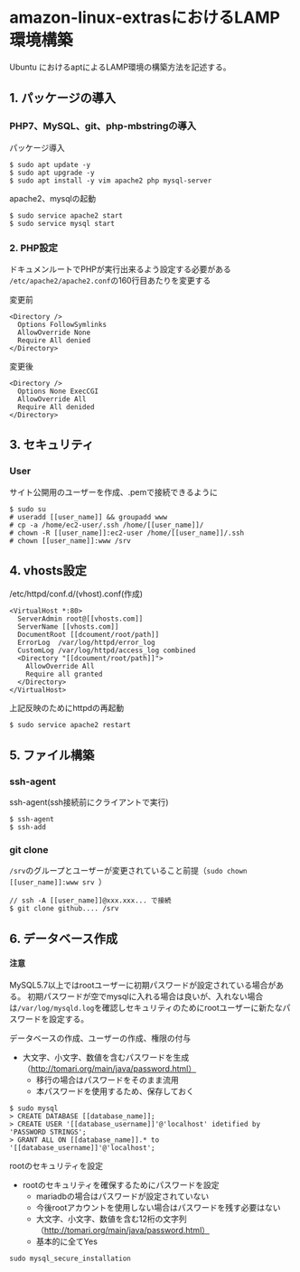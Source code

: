 #  amazon-linux-extrasにおけるLAMP環境構築

Ubuntu におけるaptによるLAMP環境の構築方法を記述する。

## 1. パッケージの導入

### PHP7、MySQL、git、php-mbstringの導入

パッケージ導入
```
$ sudo apt update -y
$ sudo apt upgrade -y
$ sudo apt install -y vim apache2 php mysql-server
```

apache2、mysqlの起動
```
$ sudo service apache2 start
$ sudo service mysql start
```

### 2. PHP設定
ドキュメンルートでPHPが実行出来るよう設定する必要がある
`/etc/apache2/apache2.conf`の160行目あたりを変更する

変更前
```
<Directory />
  Options FollowSymlinks
  AllowOverride None
  Require All denied
</Directory>
```

変更後
```
<Directory />
  Options None ExecCGI
  AllowOverride All
  Require All denided
</Directory>
```

## 3. セキュリティ

### User

サイト公開用のユーザーを作成、.pemで接続できるように
```
$ sudo su
# useradd [[user_name]] && groupadd www
# cp -a /home/ec2-user/.ssh /home/[[user_name]]/
# chown -R [[user_name]]:ec2-user /home/[[user_name]]/.ssh
# chown [[user_name]]:www /srv
```

## 4. vhosts設定

/etc/httpd/conf.d/(vhost).conf(作成)
```
<VirtualHost *:80>
  ServerAdmin root@[[vhosts.com]]
  ServerName [[vhosts.com]]
  DocumentRoot [[dcoument/root/path]]
  ErrorLog  /var/log/httpd/error_log
  CustomLog /var/log/httpd/access_log combined
  <Directory "[[dcoument/root/path]]">
    AllowOverride All
    Require all granted
  </Directory>
</VirtualHost>
```

上記反映のためにhttpdの再起動
```
$ sudo service apache2 restart
```

## 5. ファイル構築

### ssh-agent

ssh-agent(ssh接続前にクライアントで実行)

```
$ ssh-agent
$ ssh-add
```

### git clone

`/srv`のグループとユーザーが変更されていること前提（`sudo chown [[user_name]]:www srv `）

```
// ssh -A [[user_name]]@xxx.xxx... で接続
$ git clone github.... /srv
```

## 6. データベース作成

#### 注意
MySQL5.7以上ではrootユーザーに初期パスワードが設定されている場合がある。
初期パスワードが空でmysqlに入れる場合は良いが、入れない場合は`/var/log/mysqld.log`を確認しセキュリティのためにrootユーザーに新たなパスワードを設定する。

データベースの作成、ユーザーの作成、権限の付与

- 大文字、小文字、数値を含むパスワードを生成（http://tomari.org/main/java/password.html）
  - 移行の場合はパスワードをそのまま流用
  - 本パスワードを使用するため、保存しておく

```
$ sudo mysql
> CREATE DATABASE [[database_name]];
> CREATE USER '[[database_username]]'@'localhost' idetified by 'PASSWORD STRINGS';
> GRANT ALL ON [[database_name]].* to '[[database_username]]'@'localhost';
```

rootのセキュリティを設定

- rootのセキュリティを確保するためにパスワードを設定
  - mariadbの場合はパスワードが設定されていない
  - 今後rootアカウントを使用しない場合はパスワードを残す必要はない
  - 大文字、小文字、数値を含む12桁の文字列（http://tomari.org/main/java/password.html）
  - 基本的に全てYes

```
sudo mysql_secure_installation
```
